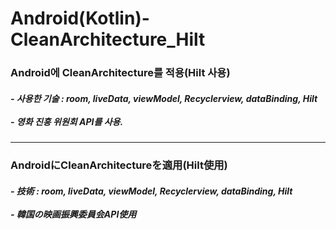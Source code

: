 # Android(Kotlin)-CleanArchitecture_Hilt

<h3>Android에 CleanArchitecture를 적용(Hilt 사용) </h3>

<h5>
  - 사용한 기술 : room, liveData, viewModel, Recyclerview, dataBinding, Hilt 
<br><br>  
  - 영화 진흥 위원회 API를 사용. </h5>
  
<hr>

<h3>AndroidにCleanArchitectureを適用(Hilt使用)</h3>

<h5>
  - 技術 : room, liveData, viewModel, Recyclerview, dataBinding, Hilt 
<br><br>  
  - 韓国の映画振興委員会API使用 </h5>
